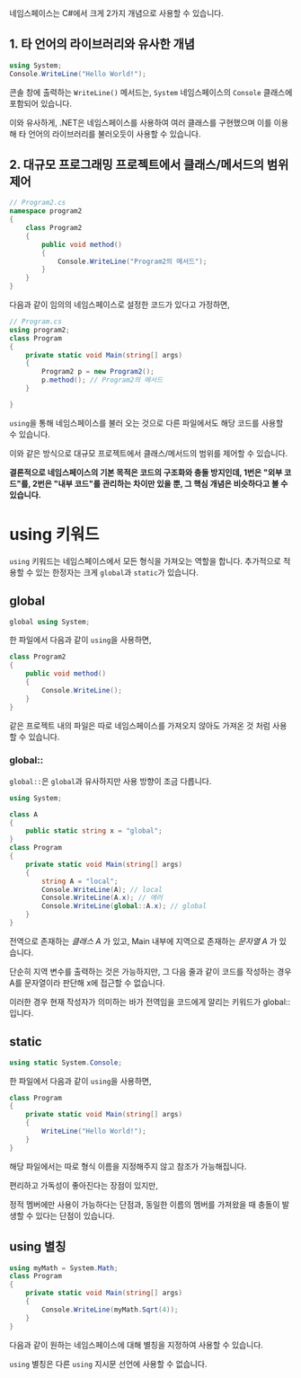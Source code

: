 네임스페이스는 C#에서 크게 2가지 개념으로 사용할 수 있습니다.

## 1. 타 언어의 라이브러리와 유사한 개념 
```cs
using System;
Console.WriteLine("Hello World!");
```
콘솔 창에 출력하는 `WriteLine()` 메서드는, `System` 네임스페이스의 `Console` 클래스에 포함되어 있습니다.

이와 유사하게, .NET은 네임스페이스를 사용하여 여러 클래스를 구현했으며 이를 이용해 타 언어의 라이브러리를 불러오듯이 사용할 수 있습니다.

## 2. 대규모 프로그래밍 프로젝트에서 클래스/메서드의 범위 제어
```cs
// Program2.cs
namespace program2
{
	class Program2
	{
		public void method()
		{
			Console.WriteLine("Program2의 메서드");
		}
	}
}
```
다음과 같이 임의의 네임스페이스로 설정한 코드가 있다고 가정하면,
```cs
// Program.cs
using program2;
class Program
{
    private static void Main(string[] args)
    {
        Program2 p = new Program2();
        p.method(); // Program2의 메서드
    }

}
```
`using`을 통해 네임스페이스를 불러 오는 것으로 다른 파일에서도 해당 코드를 사용할 수 있습니다.

이와 같은 방식으로 대규모 프로젝트에서 클래스/메서드의 범위를 제어할 수 있습니다.

**결론적으로 네임스페이스의 기본 목적은 코드의 구조화와 충돌 방지인데, 1번은 "외부 코드"를, 2번은 "내부 코드"를 관리하는 차이만 있을 뿐, 그 핵심 개념은 비슷하다고 볼 수 있습니다.**

# using 키워드
`using` 키워드는 네임스페이스에서 모든 형식을 가져오는 역할을 합니다.
추가적으로 적용할 수 있는 한정자는 크게 `global`과 `static`가 있습니다.

## global
```cs
global using System;
```
한 파일에서 다음과 같이 `using`을 사용하면,
```cs
class Program2
{
    public void method()
    {
        Console.WriteLine();
    }
}
```
같은 프로젝트 내의 파일은 따로 네임스페이스를 가져오지 않아도 가져온 것 처럼 사용할 수 있습니다.

### global::
`global::`은 `global`과 유사하지만 사용 방향이 조금 다릅니다.
```cs
using System;

class A
{
    public static string x = "global";
}
class Program
{
    private static void Main(string[] args)
    {
        string A = "local";
        Console.WriteLine(A); // local
        Console.WriteLine(A.x); // 에러
        Console.WriteLine(global::A.x); // global
    }
}
```
전역으로 존재하는 _클래스 A_ 가 있고, Main 내부에 지역으로 존재하는 _문자열 A_ 가 있습니다.

단순히 지역 변수를 출력하는 것은 가능하지만, 그 다음 줄과 같이 코드를 작성하는 경우 A를 문자열이라 판단해 x에 접근할 수 없습니다.

이러한 경우 현재 작성자가 의미하는 바가 전역임을 코드에게 알리는 키워드가 global::입니다.

## static
```cs
using static System.Console;
```
한 파일에서 다음과 같이 `using`을 사용하면,

```cs
class Program
{
    private static void Main(string[] args)
    {
        WriteLine("Hello World!");
    }
}
```
해당 파일에서는 따로 형식 이름을 지정해주지 않고 참조가 가능해집니다.

편리하고 가독성이 좋아진다는 장점이 있지만,

정적 멤버에만 사용이 가능하다는 단점과, 동일한 이름의 멤버를 가져왔을 때 충돌이 발생할 수 있다는 단점이 있습니다.


## using 별칭
```cs
using myMath = System.Math;
class Program
{
    private static void Main(string[] args)
    {
        Console.WriteLine(myMath.Sqrt(4));
    }
}
```
다음과 같이 원하는 네임스페이스에 대해 별칭을 지정하여 사용할 수 있습니다.

`using` 별칭은 다른 `using` 지시문 선언에 사용할 수 없습니다.
